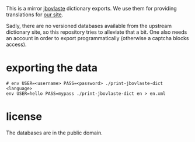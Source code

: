 This is a mirror [jbovlaste](http://jbovlaste.lojban.org/) dictionary exports.
We use them for providing translations for [our site](http://lojbanistan.de).

Sadly, there are no versioned databases available from the upstream dictionary site, so this repository tries to alleviate that a bit. One also needs an account in order to export programmatically (otherwise a captcha blocks access).

# exporting the data

    # env USER=<username> PASS=<password> ./print-jbovlaste-dict <language>
    env USER=hello PASS=mypass ./print-jbovlaste-dict en > en.xml


# license

The databases are in the public domain.
